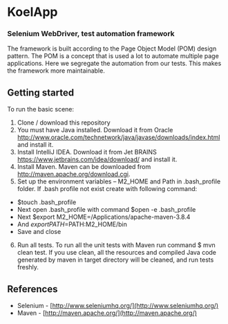 # KoelApp
### Selenium WebDriver, test automation framework
The framework is built according to the Page Object Model (POM) design pattern. The POM is a concept that is used a lot to automate multiple page applications. Here we segregate the automation from our tests. This makes the framework more maintainable.

## Getting started

To run the basic scene:

1. Clone / download this repository
2. You must have Java installed. Download it from Oracle http://www.oracle.com/technetwork/java/javase/downloads/index.html and install it.
3. Install IntelliJ IDEA.
Download it from Jet BRAINS https://www.jetbrains.com/idea/download/ and install it.
4. Install Maven. Maven can be downloaded from http://maven.apache.org/download.cgi.
5. Set up the environment variables – M2_HOME and Path in .bash_profile folder.
If .bash profile not exist create with following command:
 * $touch .bash_profile
 * Next open .bash_profile with command $open -e .bash_profile
 * Next $export M2_HOME=/Applications/apache-maven-3.8.4
 * And $export PATH=$PATH:M2_HOME/bin
 * Save and close
 6. Run all tests.
    To run all the unit tests with Maven run command $ mvn clean test. If you use clean, all the resources and compiled Java code generated by maven in target directory will be cleaned, and run tests freshly.



## References

* Selenium - [http://www.seleniumhq.org/](http://www.seleniumhq.org/)
* Maven - [http://maven.apache.org/](http://maven.apache.org/)
